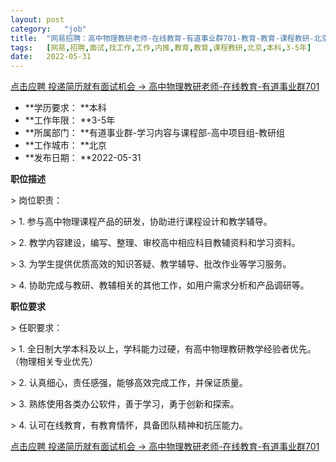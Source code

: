 ```yaml
---
layout:	post
category:	"job"
title:	"网易招聘：高中物理教研老师-在线教育-有道事业群701-教育-教育-课程教研-北京本科3-5年"
tags:	[网易,招聘,面试,找工作,工作,内推,教育,教育,课程教研,北京,本科,3-5年]
date:	2022-05-31
---
```


[点击应聘 投递简历就有面试机会 ->  高中物理教研老师-在线教育-有道事业群701](http://mobile.bole.netease.com/bole/boleDetail?id=30998&employeeId=346f03c3cda5f04c&key=all)



- **学历要求： **本科
- **工作年限： **3-5年
- **所属部门： **有道事业群-学习内容与课程部-高中项目组-教研组
- **工作城市： **北京
- **发布日期： **2022-05-31



**职位描述**

&gt; 岗位职责：

&gt; 1. 参与高中物理课程产品的研发，协助进行课程设计和教学辅导。

&gt; 2. 教学内容建设，编写、整理、审校高中相应科目教辅资料和学习资料。

&gt; 3. 为学生提供优质高效的知识答疑、教学辅导、批改作业等学习服务。

&gt; 4. 协助完成与教研、教辅相关的其他工作，如用户需求分析和产品调研等。



**职位要求**

&gt; 任职要求：

&gt; 1. 全日制大学本科及以上，学科能力过硬，有高中物理教研教学经验者优先。（物理相关专业优先）

&gt; 2. 认真细心，责任感强，能够高效完成工作，并保证质量。

&gt; 3. 熟练使用各类办公软件，善于学习，勇于创新和探索。

&gt; 4. 认可在线教育，有教育情怀，具备团队精神和抗压能力。



[点击应聘 投递简历就有面试机会 ->  高中物理教研老师-在线教育-有道事业群701](http://mobile.bole.netease.com/bole/boleDetail?id=30998&employeeId=346f03c3cda5f04c&key=all)